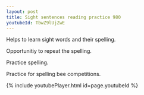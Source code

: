 ```yaml
---
layout: post
title: Sight sentences reading practice 980
youtubeId: TbwZ9lUjZwE
---
```

 
 
Helps to learn sight words and their spelling.

Opportunitiy to repeat the spelling. 

Practice spelling. 
 
Practice for spelling bee competitions. 
 
{% include youtubePlayer.html id=page.youtubeId %}
 
 
